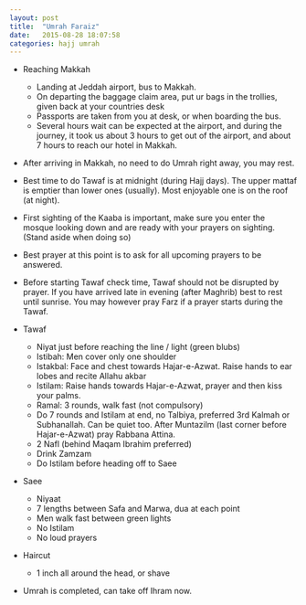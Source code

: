 ```yaml
---
layout: post
title:  "Umrah Faraiz"
date:   2015-08-28 18:07:58
categories: hajj umrah
---
```


- Reaching Makkah
    - Landing at Jeddah airport, bus to Makkah.
    - On departing the baggage claim area, put ur bags in the trollies, given back at your countries desk
    - Passports are taken from you at desk, or when boarding the bus.
    - Several hours wait can be expected at the airport, and during the journey, it took us about 3 hours to get out of the airport, and about 7 hours to reach our hotel in Makkah.

- After arriving in Makkah, no need to do Umrah right away, you may rest.
- Best time to do Tawaf is at midnight (during Hajj days). The upper mattaf is emptier than lower ones (usually). Most enjoyable one is on the roof (at night).
- First sighting of the Kaaba is important, make sure you enter the mosque looking down and are ready with your prayers on sighting. (Stand aside when doing so)
- Best prayer at this point is to ask for all upcoming prayers to be answered.
- Before starting Tawaf check time, Tawaf should not be disrupted by prayer. If you have arrived late in evening (after Maghrib) best to rest until sunrise. You may however pray Farz if a prayer starts during the Tawaf.

- Tawaf
     - Niyat just before reaching the line / light (green blubs)
     - Istibah: Men cover only one shoulder
     - Istakbal: Face and chest towards Hajar-e-Azwat. Raise hands to ear lobes and recite Allahu akbar
     - Istilam: Raise hands towards Hajar-e-Azwat, prayer and then kiss your palms.
     - Ramal: 3 rounds, walk fast (not compulsory)
     - Do 7 rounds and Istilam at end, no Talbiya, preferred 3rd Kalmah or Subhanallah. Can be quiet too. After Muntazilm (last corner before Hajar-e-Azwat) pray Rabbana Attina.
     - 2 Nafl (behind Maqam Ibrahim preferred)
     - Drink Zamzam
     - Do Istilam before heading off to Saee
- Saee
     - Niyaat
     - 7 lengths between Safa and Marwa, dua at each point
     - Men walk fast between green lights
     - No Istilam
     - No loud prayers
- Haircut
     - 1 inch all around the head, or shave

- Umrah is completed, can take off Ihram now.
